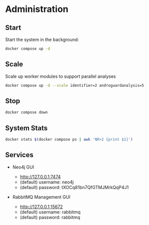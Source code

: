 # Administration

## Start

Start the system in the background:

```bash linenums="1"
docker compose up -d
```

## Scale

Scale up worker modules to support parallel analyses

```bash linenums="1"
docker compose up -d --scale identifier=2 androguardanalysis=5
```

## Stop

```bash linenums="1"
docker compose down
```

## System Stats

```bash linenums="1"
docker stats $(docker compose ps | awk 'NR>2 {print $1}')
```

## Services


* Neo4j GUI
    - http://127.0.0.1:7474
    - (default) username: neo4j
    - (default) password: tXOCq81bn7QfGTMJMrkQqP4J1

* RabbitMQ Management GUI
    - http://127.0.0.1:15672
    - (default) username: rabbitmq
    - (default) password: rabbitmq